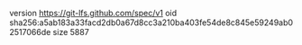 version https://git-lfs.github.com/spec/v1
oid sha256:a5ab183a33facd2db0a67d8cc3a210ba403fe54de8c845e59249ab02517066de
size 5887
